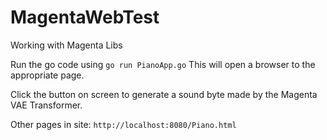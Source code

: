 # MagentaWebTest
Working with Magenta Libs

Run the go code using `go run PianoApp.go` This will open a browser to the appropriate page.  



Click the button on screen to generate a sound byte made by the Magenta VAE Transformer.

Other pages in site:
`http://localhost:8080/Piano.html`
